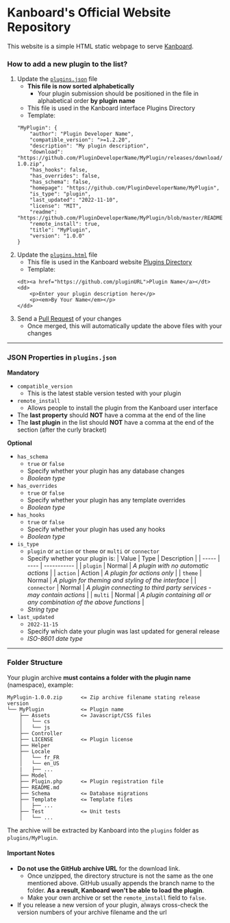 Kanboard's Official Website Repository
======================================

This website is a simple HTML static webpage to serve [Kanboard](https://kanboard.org/ "Visit website").

### How to add a new plugin to the list?

1. Update the [`plugins.json`](https://github.com/kanboard/website/blob/main/plugins.json) file
    - **This file is now sorted alphabetically**
      - Your plugin submission should be positioned in the file in alphabetical order **by plugin name**
    - This file is used in the Kanboard interface Plugins Directory
    - Template:
    ```
    "MyPlugin": {
        "author": "Plugin Developer Name",
        "compatible_version": ">=1.2.20",
        "description": "My plugin description",
        "download": "https://github.com/PluginDeveloperName/MyPlugin/releases/download/v1.0/MyPlugin-1.0.zip",
        "has_hooks": false,
        "has_overrides": false,
        "has_schema": false,
        "homepage": "https://github.com/PluginDeveloperName/MyPlugin",
        "is_type": "plugin",
        "last_updated": "2022-11-10",
        "license": "MIT",
        "readme": "https://github.com/PluginDeveloperName/MyPlugin/blob/master/README.md",
        "remote_install": true,
        "title": "MyPlugin",
        "version": "1.0.0"
    }
    ```
2. Update the [`plugins.html`](https://github.com/kanboard/website/blob/main/plugins.html) file
    - This file is used in the Kanboard website [Plugins Directory](https://kanboard.org/plugins.html "View Plugins Directory")
    - Template:
    ```
    <dt><a href="https://github.com/pluginURL">Plugin Name</a></dt>
    <dd>
        <p>Enter your plugin description here</p>
        <p><em>By Your Name</em></p>
    </dd>
    ```
3. Send a [Pull Request](https://docs.github.com/en/pull-requests/collaborating-with-pull-requests/proposing-changes-to-your-work-with-pull-requests/creating-a-pull-request-from-a-fork "You must fork the main respoitory before you can create a Pull Request") of your changes
    - Once merged, this will automatically update the above files with your changes

------
### JSON Properties in `plugins.json`

**Mandatory**
- `compatible_version`
  - This is the latest stable version tested with your plugin
- `remote_install`
  - Allows people to install the plugin from the Kanboard user interface
- The **last property** should **NOT** have a comma at the end of the line
- The **last plugin** in the list should **NOT** have a comma at the end of the section (after the curly bracket)

**Optional**
- `has_schema`
  - `true` or `false`
  - Specify whether your plugin has any database changes
  - _Boolean type_
- `has_overrides`
  - `true` or `false`
  - Specify whether your plugin has any template overrides
  - _Boolean type_
- `has_hooks`
  - `true` or `false`
  - Specify whether your plugin has used any hooks
  - _Boolean type_
- `is_type`
  - `plugin` or `action` or `theme` or `multi` or `connector`
  - Specify whether your plugin is:
    | Value | Type | Description |
    | ----- | ---- | ----------- |
    | `plugin` | Normal | _A plugin with no automatic actions_ |
    | `action` | Action | _A plugin for actions only_ |
    | `theme` | Normal | _A plugin for theming and styling of the interface_ |
    | `connector` | Normal | _A plugin connecting to third party services - may contain actions_ |
    | `multi` | Normal | _A plugin containing all or any combination of the above functions_ |
  - _String type_
- `last_updated`
  - `2022-11-15`
  - Specify which date your plugin was last updated for general release
  - _ISO-8601 date type_

------
### Folder Structure

Your plugin archive **must contains a folder with the plugin name** (namespace), example:

```
MyPlugin-1.0.0.zip      <= Zip archive filename stating release version
└── MyPlugin            <= Plugin name
    ├── Assets          <= Javascript/CSS files
    │   └── cs
    │   └── js
    ├── Controller
    ├── LICENSE         <= Plugin license
    ├── Helper
    ├── Locale
    │   └── fr_FR
    │   └── en_US
    |   ├── ...
    ├── Model
    ├── Plugin.php      <= Plugin registration file
    ├── README.md
    ├── Schema          <= Database migrations
    ├── Template        <= Template files
    │   ├── ...
    ├── Test            <= Unit tests
    │   └── ...
```

The archive will be extracted by Kanboard into the `plugins` folder as `plugins/MyPlugin`.

#### Important Notes

- **Do not use the GitHub archive URL** for the download link.
  - Once unzipped, the directory structure is not the same as the one mentioned above. GitHub usually appends the branch name to the folder. **As a result, Kanboard won't be able to load the plugin**.
  - Make your own archive or set the `remote_install` field to `false`.
- If you release a new version of your plugin, always cross-check the version numbers of your archive filename and the url
